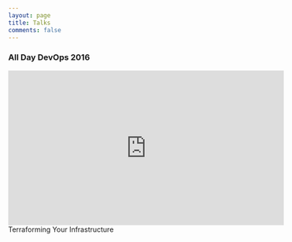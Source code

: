 ```yaml
---
layout: page
title: Talks
comments: false
---
```


### All Day DevOps 2016
<iframe width="560" height="315" src="https://www.youtube-nocookie.com/embed/jDAd85rmKrA" frameborder="0" allowfullscreen></iframe>
Terraforming Your Infrastructure
